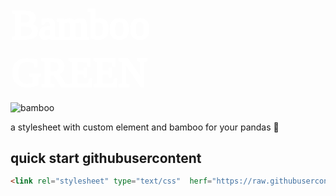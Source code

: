<svg version="1.1" xmlns="http://www.w3.org/2000/svg" xmlns:xlink="http://www.w3.org/1999/xlink" width="442.91743" height="182.62297" viewBox="0,0,442.91743,182.62297"><g transform="translate(-26.01695,-79.9058)"><g data-paper-data="{&quot;isPaintingLayer&quot;:true}" fill="#ffffff" fill-rule="nonzero" stroke-linecap="butt" stroke-linejoin="miter" stroke-miterlimit="10" stroke-dasharray="" stroke-dashoffset="0" font-family="Sans Serif" font-weight="normal" font-size="40" text-anchor="start" style="mix-blend-mode: normal"><text transform="translate(27.65166,161.13962) scale(1.6347,1.6347)" font-size="40" xml:space="preserve" fill="#ffffff" fill-rule="nonzero" stroke="#ffffff" stroke-width="2" stroke-linecap="butt" stroke-linejoin="miter" stroke-miterlimit="10" stroke-dasharray="" stroke-dashoffset="0" font-family="Sans Serif" font-weight="normal" text-anchor="start" style="mix-blend-mode: normal"><tspan x="0" dy="0">Bamboo</tspan><tspan x="0" dy="46.15px">GREEN</tspan></text><text transform="translate(278.13847,227.01875) scale(3.38191,3.38191)" font-size="40" xml:space="preserve" fill="#ffffff" fill-rule="nonzero" stroke="none" stroke-width="1" stroke-linecap="butt" stroke-linejoin="miter" stroke-miterlimit="10" stroke-dasharray="" stroke-dashoffset="0" font-family="Sans Serif" font-weight="normal" text-anchor="start" style="mix-blend-mode: normal"><tspan x="0" dy="0">🐼</tspan></text></g></g></svg><!--rotationCenter:213.9830469335024:100.09419691224247-->
![bamboo](https://github.com/home-gihub/bamboogreenDOTcss/assets/124263428/805294bb-0547-4311-bf05-5558380c38b1)

a stylesheet with custom element and bamboo for your pandas 🐼

## quick start githubusercontent
```html
<link rel="stylesheet" type="text/css"  herf="https://raw.githubusercontent.com/home-gihub/bamboogreenDOTcss/main/bamboogreen.css" >
```
